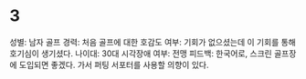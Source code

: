 # 3

성별: 남자
골프 경력: 처음
골프에 대한 호감도 여부: 기회가 없으셨는데 이 기회를 통해 호기심이 생기셨다. 
나이대: 30대
시각장애 여부: 전맹
피드백: 한국어로, 스크린 골프장에 도입되면 좋겠다. 가서 퍼팅 서포터를 사용할 의향이 있다.
